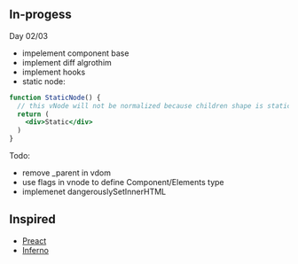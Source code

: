 ## In-progess

Day 02/03
- impelement component base
- implement diff algrothim
- implement hooks
- static node:
```jsx
function StaticNode() {
  // this vNode will not be normalized because children shape is static and no shape needs to be added
  return (
    <div>Static</div>
  )
}
```

Todo:
- remove _parent in vdom
- use flags in vnode to define Component/Elements type
- implemenet dangerouslySetInnerHTML

## Inspired
- [Preact](https://preactjs.com/)
- [Inferno](https://www.infernojs.org/)
